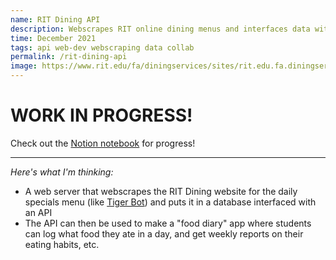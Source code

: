 ```yaml
---
name: RIT Dining API
description: Webscrapes RIT online dining menus and interfaces data with an API
time: December 2021
tags: api web-dev webscraping data collab
permalink: /rit-dining-api
image: https://www.rit.edu/fa/diningservices/sites/rit.edu.fa.diningservices/files/styles/dining_loc_lg/public/ArtesanoView.jpg?itok=4lassH_0
---
```


# WORK IN PROGRESS!

Check out the [Notion notebook](https://petalite-subway-eb3.notion.site/RIT-Dining-API-18031e24752c4db38dc15d894fd4b3f1) for progress!

----

*Here's what I'm thinking:*
- A web server that webscrapes the RIT Dining website for the daily specials menu (like [Tiger Bot](/tiger-bot)) and puts it in a database interfaced with an API
- The API can then be used to make a "food diary" app where students can log what food they ate in a day, and get weekly reports on their eating habits, etc.